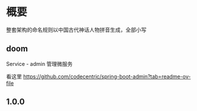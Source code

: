 
# 概要

整套架构的命名规则以中国古代神话人物拼音生成，全部小写

## doom

Service - admin 管理微服务 

看这里
https://github.com/codecentric/spring-boot-admin?tab=readme-ov-file

## 1.0.0

